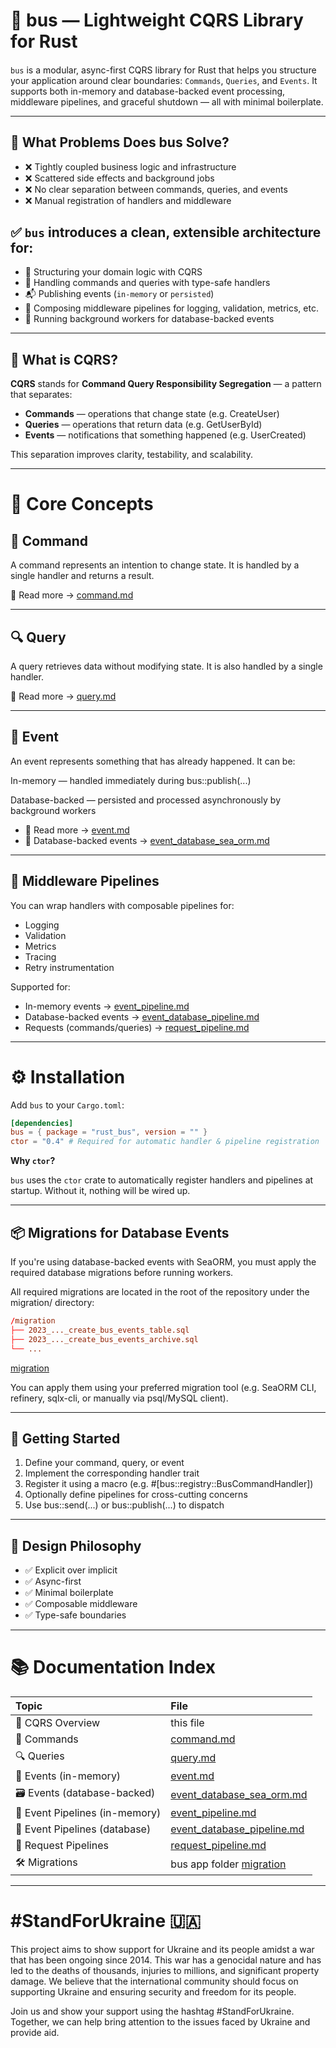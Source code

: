 # 🚌 bus — Lightweight CQRS Library for Rust

####
`bus` is a modular, async-first CQRS library for Rust that helps you structure your application around clear boundaries:
`Commands`, `Queries`, and
`Events`. It supports both in-memory and database-backed event processing, middleware pipelines, and graceful shutdown — all with minimal boilerplate.

---

## 🧠 What Problems Does bus Solve?

* ❌ Tightly coupled business logic and infrastructure
* ❌ Scattered side effects and background jobs
* ❌ No clear separation between commands, queries, and events
* ❌ Manual registration of handlers and middleware

## ✅ `bus` introduces a clean, extensible architecture for:

* 🧱 Structuring your domain logic with CQRS
* 🔁 Handling commands and queries with type-safe handlers
* 📬 Publishing events (`in-memory` or `persisted`)
* 🧩 Composing middleware pipelines for logging, validation, metrics, etc.
* 🧵 Running background workers for database-backed events

---

## 🧭 What is CQRS?

**CQRS** stands for **Command Query Responsibility Segregation** — a pattern that separates:

* **Commands** — operations that change state (e.g. CreateUser)
* **Queries** — operations that return data (e.g. GetUserById)
* **Events** — notifications that something happened (e.g. UserCreated)

This separation improves clarity, testability, and scalability.

---

# 🧱 Core Concepts

## 🔨 Command

A command represents an intention to change state. It is handled by a single handler and returns a result.

📖 Read more → [command.md](https://github.com/bordunosp/bus/blob/master/doc/command.md)

---

## 🔍 Query

A query retrieves data without modifying state. It is also handled by a single handler.

📖 Read more → [query.md](https://github.com/bordunosp/bus/blob/master/doc/query.md)

---

## 📣 Event

An event represents something that has already happened. It can be:

In-memory — handled immediately during bus::publish(...)

Database-backed — persisted and processed asynchronously by background workers

* 📖 Read more → [event.md](https://github.com/bordunosp/bus/blob/master/doc/event.md)
* 📖 Database-backed
  events → [event_database_sea_orm.md](https://github.com/bordunosp/bus/blob/master/doc/event_database_sea_orm.md)

---

## 🧩 Middleware Pipelines

You can wrap handlers with composable pipelines for:

* Logging
* Validation
* Metrics
* Tracing
* Retry instrumentation

Supported for:

* In-memory events → [event_pipeline.md](https://github.com/bordunosp/bus/blob/master/doc/event_pipeline.md)
* Database-backed events → [event_database_pipeline.md](https://github.com/bordunosp/bus/blob/master/doc/event_database_pipeline.md)
* Requests (commands/queries) → [request_pipeline.md](https://github.com/bordunosp/bus/blob/master/doc/request_pipeline.md)

---

# ⚙️ Installation

Add `bus` to your `Cargo.toml`:

```toml
[dependencies]
bus = { package = "rust_bus", version = "" }
ctor = "0.4" # Required for automatic handler & pipeline registration
```

**Why `ctor`?**

`bus` uses the `ctor` crate to automatically register handlers and pipelines at startup. Without it, nothing will be
wired up.

---

## 📦 Migrations for Database Events

If you're using database-backed events with SeaORM, you must apply the required database migrations before running
workers.

All required migrations are located in the root of the repository under the migration/ directory:

```toml
/migration
├── 2023_..._create_bus_events_table.sql
├── 2023_..._create_bus_events_archive.sql
└── ...
```

[migration](https://github.com/bordunosp/bus/blob/master/migration)

You can apply them using your preferred migration tool (e.g. SeaORM CLI, refinery, sqlx-cli, or manually via psql/MySQL
client).

---

## 🚀 Getting Started

1. Define your command, query, or event
2. Implement the corresponding handler trait
3. Register it using a macro (e.g. #[bus::registry::BusCommandHandler])
4. Optionally define pipelines for cross-cutting concerns
5. Use bus::send(...) or bus::publish(...) to dispatch

---

## 🧠 Design Philosophy

* ✅ Explicit over implicit
* ✅ Async-first
* ✅ Minimal boilerplate
* ✅ Composable middleware
* ✅ Type-safe boundaries

---

# 📚 Documentation Index

| Topic                          | File                                                                                                      |
|:-------------------------------|:----------------------------------------------------------------------------------------------------------|
| 🧭 CQRS Overview               | this file                                                                                                 |
| 🔨 Commands                    | [command.md](https://github.com/bordunosp/bus/blob/master/doc/command.md)                                 |
| 🔍 Queries                     | [query.md](https://github.com/bordunosp/bus/blob/master/doc/query.md)                                     |
| 📣 Events (in-memory)          | [event.md](https://github.com/bordunosp/bus/blob/master/doc/event.md)                                     |
| 🗃️ Events (database-backed)   | [event_database_sea_orm.md](https://github.com/bordunosp/bus/blob/master/doc/event_database_sea_orm.md)   |
| 🧩 Event Pipelines (in-memory) | [event_pipeline.md](https://github.com/bordunosp/bus/blob/master/doc/event_pipeline.md)                   |
| 🧩 Event Pipelines (database)  | [event_database_pipeline.md](https://github.com/bordunosp/bus/blob/master/doc/event_database_pipeline.md) |
| 🧩 Request Pipelines           | [request_pipeline.md](https://github.com/bordunosp/bus/blob/master/doc/request_pipeline.md)               |
| 🛠 Migrations                  | bus app folder [migration](https://github.com/bordunosp/bus/blob/master/migration)                        |

---

# #StandForUkraine 🇺🇦

This project aims to show support for Ukraine and its people amidst a war that has been ongoing since 2014. This war has
a genocidal nature and has led to the deaths of thousands, injuries to millions, and significant property damage. We
believe that the international community should focus on supporting Ukraine and ensuring security and freedom for its
people.

Join us and show your support using the hashtag #StandForUkraine. Together, we can help bring attention to the issues
faced by Ukraine and provide aid.

